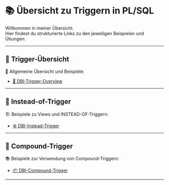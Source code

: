 # 📚 Übersicht zu Triggern in PL/SQL

Willkommen in meiner Übersicht.  
Hier findest du strukturierte Links zu den jeweiligen Beispielen und Übungen:

---

## 📌 Trigger-Übersicht

🔎 Allgemeine Übersicht und Beispiele:
- [📄 DBI-Trigger-Overview](https://github.com/ad220296/DBI-Trigger-Overview)

---

## 🔁 Instead-of-Trigger

🏗️ Beispiele zu Views und INSTEAD-OF-Triggern:
- [⚙️ DBI-Instead-Trigger](https://github.com/ad220296/DBI-Instead-Trigger-)

---

## 🧩 Compound-Trigger

📚 Beispiele zur Verwendung von Compound-Triggern:
- [📦 DBI-Compound-Trigger](https://github.com/ad220296/DBI-Compound-Trigger-)

---
